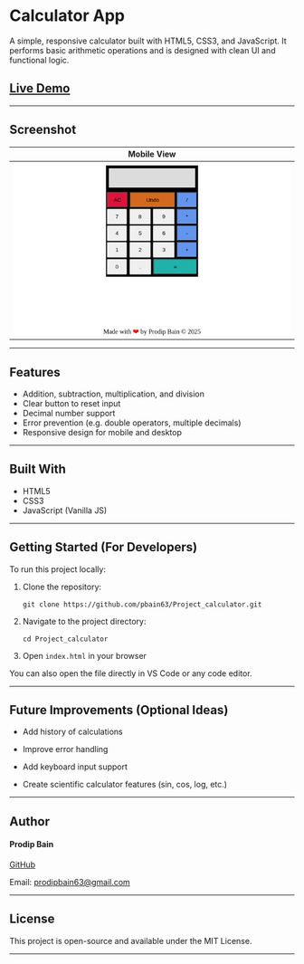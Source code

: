 # Calculator App

A simple, responsive calculator built with HTML5, CSS3, and JavaScript. It performs basic arithmetic operations and is designed with clean UI and functional logic.

## [Live Demo](https://pbain63.github.io/Project_calculator/)

---

## Screenshot

| Mobile View                           |
| ------------------------------------- |
| ![Mobile](screenshots/calculator.png) |

---

## Features

- Addition, subtraction, multiplication, and division
- Clear button to reset input
- Decimal number support
- Error prevention (e.g. double operators, multiple decimals)
- Responsive design for mobile and desktop

---

## Built With

- HTML5
- CSS3
- JavaScript (Vanilla JS)

---

## Getting Started (For Developers)

To run this project locally:

1. Clone the repository:

   ```
   git clone https://github.com/pbain63/Project_calculator.git
   ```

2. Navigate to the project directory:

   ```
   cd Project_calculator
   ```

3. Open `index.html` in your browser

You can also open the file directly in VS Code or any code editor.

---

## Future Improvements (Optional Ideas)

- Add history of calculations

- Improve error handling

- Add keyboard input support

- Create scientific calculator features (sin, cos, log, etc.)

---

## Author

#### Prodip Bain

[GitHub](https://github.com/pbain63)

Email: prodipbain63@gmail.com

---

## License

This project is open-source and available under the MIT License.

---
